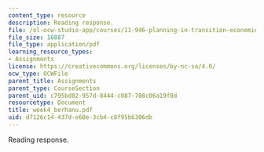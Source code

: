 ```yaml
---
content_type: resource
description: Reading response.
file: /ol-ocw-studio-app/courses/11-946-planning-in-transition-economies-for-growth-and-equity-spring-2004/d7126c14437de60e3cb4c8f95b6306db_week4_berhanu.pdf
file_size: 16887
file_type: application/pdf
learning_resource_types:
- Assignments
license: https://creativecommons.org/licenses/by-nc-sa/4.0/
ocw_type: OCWFile
parent_title: Assignments
parent_type: CourseSection
parent_uid: c795bd82-957d-8444-c087-708c06a19f8d
resourcetype: Document
title: week4_berhanu.pdf
uid: d7126c14-437d-e60e-3cb4-c8f95b6306db
---
```

Reading response.